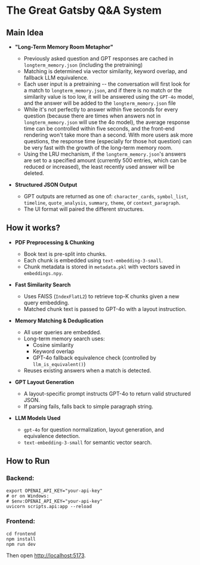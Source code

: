 # The Great Gatsby Q&A System

## Main Idea

*  **"Long-Term Memory Room Metaphor"**
	* Previously asked question and GPT responses are cached in `longterm_memory.json` (including the pretraining)
	* Matching is determined via vector similarity, keyword overlap, and fallback LLM equivalence.
	* Each user input is a pretraining -- the conversation will first look for a match to `longterm_memory.json`, and if there is no match or the similarity value is too low, it will be answered using the `GPT-4o` model, and the answer will be added to the `longterm_memory.json` file
	* While it's not perfectly to answer within five seconds for every question (because there are times when answers not in `longterm_memory.json` will use the 4o model), the average response time can be controlled within five seconds, and the front-end rendering won't take more than a second. With more users ask more questions, the response time (especially for those hot question) can be very fast with the growth of the long-term memory room.
	* Using the LRU mechanism, if the `longterm_memory.json`'s answers are set to a specified amount (currently 500 entries, which can be reduced or increased), the least recently used answer will be deleted.

*  **Structured JSON Output**
	*  GPT outputs are returned as one of: `character_cards`, `symbol_list`, `timeline`, `quote_analysis`, `summary`, `theme`, or `context_paragraph`.
	*  The UI format will paired the different structures.

## How it works?

- **PDF Preprocessing & Chunking**
    - Book text is pre-split into chunks.
    - Each chunk is embedded using `text-embedding-3-small`.
    - Chunk metadata is stored in `metadata.pkl` with vectors saved in `embeddings.npy`.

- **Fast Similarity Search**
    - Uses FAISS (`IndexFlatL2`) to retrieve top-K chunks given a new query embedding.
    - Matched chunk text is passed to GPT-4o with a layout instruction.		

- **Memory Matching & Deduplication**
    - All user queries are embedded.
    - Long-term memory search uses:
        - Cosine similarity
        - Keyword overlap
        - GPT-4o fallback equivalence check (controlled by `llm_is_equivalent()`)
    - Reuses existing answers when a match is detected.

- **GPT Layout Generation**
    - A layout-specific prompt instructs GPT-4o to return valid structured JSON.
    - If parsing fails, falls back to simple paragraph string.

- **LLM Models Used**
    - `gpt-4o` for question normalization, layout generation, and equivalence detection.
    - `text-embedding-3-small` for semantic vector search.

## How to Run
### Backend:
```
export OPENAI_API_KEY="your-api-key"
# or on Windows:
# $env:OPENAI_API_KEY="your-api-key"
uvicorn scripts.api:app --reload
```

### Frontend:
```
cd frontend
npm install
npm run dev
```
Then open [http://localhost:5173](http://localhost:5173).


